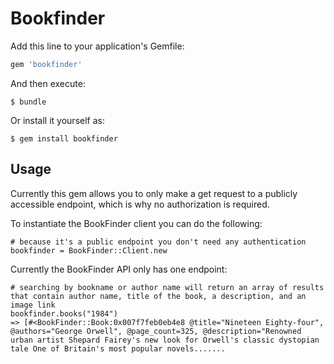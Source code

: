 # Bookfinder

Add this line to your application's Gemfile:

```ruby
gem 'bookfinder'
```

And then execute:

    $ bundle

Or install it yourself as:

    $ gem install bookfinder

## Usage

Currently this gem allows you to only make a get request to a publicly accessible endpoint, which is why no authorization is required.

To instantiate the BookFinder client you can do the following:
```
# because it's a public endpoint you don't need any authentication
bookfinder = BookFinder::Client.new
```

Currently the BookFinder API only has one endpoint:
```
# searching by bookname or author name will return an array of results that contain author name, title of the book, a description, and an image link
bookfinder.books("1984")
=> [#<BookFinder::Book:0x007f7feb0eb4e8 @title="Nineteen Eighty-four", @authors="George Orwell", @page_count=325, @description="Renowned urban artist Shepard Fairey's new look for Orwell's classic dystopian tale One of Britain's most popular novels.......
```
